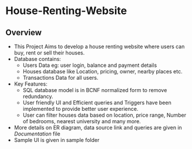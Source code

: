 # House-Renting-Website

## Overview
  + This Project Aims to develop a house renting website where users can buy, rent or sell their houses.
  + Database contains:
    + Users Data eg: user login, balance and payment details
    + Houses database like Location, pricing, owner, nearby places etc.
    + Transactions Data for all users.
  + Key Features:
    + SQL database model is in BCNF normalized form to remove redundancy.
    + User friendly UI and Efficient queries and Triggers have been implemented to provide better user experience.
    + User can filter houses data based on location, price range, Number of bedrooms, nearest university and many more.
  + More details on ER diagram, data source link and queries are given in *Documentation* file
  + Sample UI is given in sample folder
